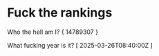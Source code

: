 # Fuck the rankings

Who the hell am I?
{ 14789307 }

What fucking year is it?
[ 2025-03-26T08:40:00Z ]
